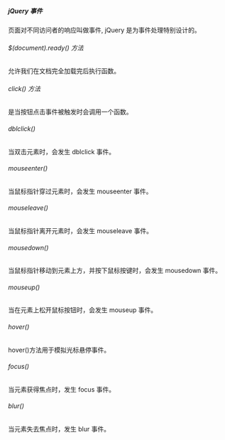 #####  jQuery 事件

页面对不同访问者的响应叫做事件, jQuery 是为事件处理特别设计的。

###### $(document).ready() 方法

允许我们在文档完全加载完后执行函数。

###### click() 方法

是当按钮点击事件被触发时会调用一个函数。

###### dblclick()

当双击元素时，会发生 dblclick 事件。

###### mouseenter()

当鼠标指针穿过元素时，会发生 mouseenter 事件。

###### mouseleave()

当鼠标指针离开元素时，会发生 mouseleave 事件。

###### mousedown()

当鼠标指针移动到元素上方，并按下鼠标按键时，会发生 mousedown 事件。

###### mouseup()

当在元素上松开鼠标按钮时，会发生 mouseup 事件。

###### hover()

hover()方法用于模拟光标悬停事件。

###### focus()

当元素获得焦点时，发生 focus 事件。

###### blur()

当元素失去焦点时，发生 blur 事件。